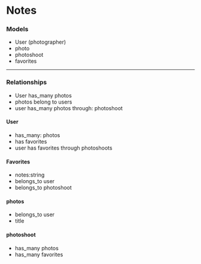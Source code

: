 # Notes

### Models
 * User (photographer)
 * photo
 * photoshoot
 * favorites

---
### Relationships
 * User has_many photos
 * photos belong to users
 * user has_many photos through: photoshoot





#### User
 * has_many: photos
 * has favorites
 * user has favorites through photoshoots


#### Favorites
 * notes:string
 * belongs_to user
 * belongs_to photoshoot


#### photos
 * belongs_to user
 * title

#### photoshoot
 * has_many photos
 * has_many favorites

